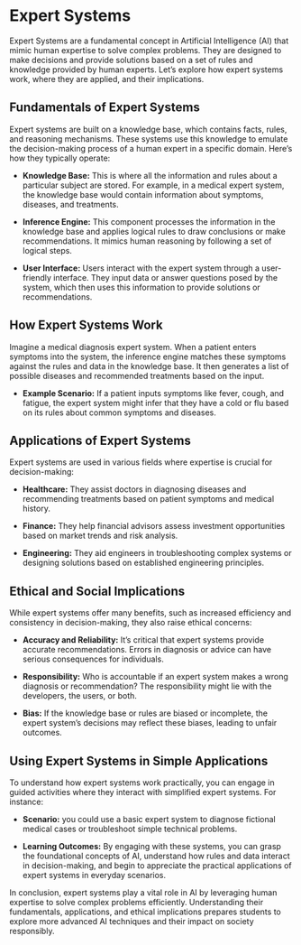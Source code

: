 # Expert Systems

Expert Systems are a fundamental concept in Artificial Intelligence (AI) that mimic human expertise to solve complex problems. They are designed to make decisions and provide solutions based on a set of rules and knowledge provided by human experts. Let’s explore how expert systems work, where they are applied, and their implications.

## Fundamentals of Expert Systems

Expert systems are built on a knowledge base, which contains facts, rules, and reasoning mechanisms. These systems use this knowledge to emulate the decision-making process of a human expert in a specific domain. Here’s how they typically operate:

- **Knowledge Base:** This is where all the information and rules about a particular subject are stored. For example, in a medical expert system, the knowledge base would contain information about symptoms, diseases, and treatments.

- **Inference Engine:** This component processes the information in the knowledge base and applies logical rules to draw conclusions or make recommendations. It mimics human reasoning by following a set of logical steps.

- **User Interface:** Users interact with the expert system through a user-friendly interface. They input data or answer questions posed by the system, which then uses this information to provide solutions or recommendations.

## How Expert Systems Work

Imagine a medical diagnosis expert system. When a patient enters symptoms into the system, the inference engine matches these symptoms against the rules and data in the knowledge base. It then generates a list of possible diseases and recommended treatments based on the input.

- **Example Scenario:** If a patient inputs symptoms like fever, cough, and fatigue, the expert system might infer that they have a cold or flu based on its rules about common symptoms and diseases.

## Applications of Expert Systems

Expert systems are used in various fields where expertise is crucial for decision-making:

- **Healthcare:** They assist doctors in diagnosing diseases and recommending treatments based on patient symptoms and medical history.

- **Finance:** They help financial advisors assess investment opportunities based on market trends and risk analysis.

- **Engineering:** They aid engineers in troubleshooting complex systems or designing solutions based on established engineering principles.

## Ethical and Social Implications

While expert systems offer many benefits, such as increased efficiency and consistency in decision-making, they also raise ethical concerns:

- **Accuracy and Reliability:** It’s critical that expert systems provide accurate recommendations. Errors in diagnosis or advice can have serious consequences for individuals.

- **Responsibility:** Who is accountable if an expert system makes a wrong diagnosis or recommendation? The responsibility might lie with the developers, the users, or both.

- **Bias:** If the knowledge base or rules are biased or incomplete, the expert system’s decisions may reflect these biases, leading to unfair outcomes.

## Using Expert Systems in Simple Applications

To understand how expert systems work practically, you can engage in guided activities where they interact with simplified expert systems. For instance:

- **Scenario:** you could use a basic expert system to diagnose fictional medical cases or troubleshoot simple technical problems.

- **Learning Outcomes:** By engaging with these systems, you can grasp the foundational concepts of AI, understand how rules and data interact in decision-making, and begin to appreciate the practical applications of expert systems in everyday scenarios.

In conclusion, expert systems play a vital role in AI by leveraging human expertise to solve complex problems efficiently. Understanding their fundamentals, applications, and ethical implications prepares students to explore more advanced AI techniques and their impact on society responsibly.